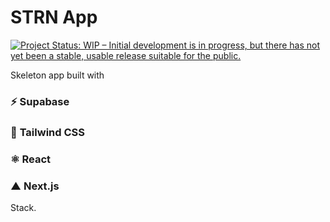 # STRN App

[![Project Status: WIP – Initial development is in progress, but there has not yet been a stable, usable release suitable for the public.](https://www.repostatus.org/badges/latest/wip.svg)](https://www.repostatus.org/#wip)

Skeleton app built with
### ⚡ <b>S</b>upabase
### 💨 <b>T</b>ailwind CSS
### ⚛ <b>R</b>eact
### ▲ <b>N</b>ext.js
Stack.